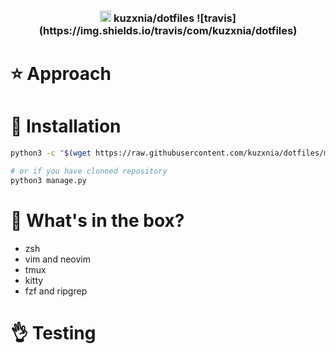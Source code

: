 <h3 align="center">
  <span><img width="18" src="https://image.flaticon.com/icons/svg/226/226772.svg" alt="Linux - Icon made by Freepik from Flaticon" /></span>
  kuzxnia/dotfiles
  ![travis](https://img.shields.io/travis/com/kuzxnia/dotfiles)
</h3>


# :star: Approach
# :rocket: Installation

```bash
python3 -c "$(wget https://raw.githubusercontent.com/kuzxnia/dotfiles/master/manage.py -O)"

# or if you have clonned repository
python3 manage.py
```

# :postbox: What's in the box?
* zsh
* vim and neovim
* tmux
* kitty
* fzf and ripgrep


# :ok_hand: Testing
